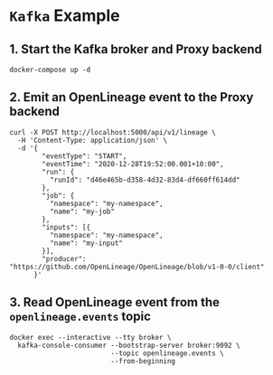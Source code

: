 # `Kafka` Example

## 1. Start the Kafka broker and Proxy backend

```
docker-compose up -d
```

## 2. Emit an OpenLineage event to the Proxy backend

```
curl -X POST http://localhost:5000/api/v1/lineage \
  -H 'Content-Type: application/json' \
  -d '{
        "eventType": "START",
        "eventTime": "2020-12-28T19:52:00.001+10:00",
        "run": {
          "runId": "d46e465b-d358-4d32-83d4-df660ff614dd"
        },
        "job": {
          "namespace": "my-namespace",
          "name": "my-job"
        },
        "inputs": [{
          "namespace": "my-namespace",
          "name": "my-input"
        }],
        "producer": "https://github.com/OpenLineage/OpenLineage/blob/v1-0-0/client"
      }'
```

## 3. Read OpenLineage event from the `openlineage.events` topic

```
docker exec --interactive --tty broker \
  kafka-console-consumer --bootstrap-server broker:9092 \
                         --topic openlineage.events \
                         --from-beginning
```